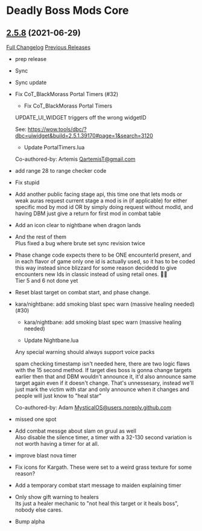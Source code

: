 # Deadly Boss Mods Core

## [2.5.8](https://github.com/DeadlyBossMods/DBM-TBC-Classic/tree/2.5.8) (2021-06-29)
[Full Changelog](https://github.com/DeadlyBossMods/DBM-TBC-Classic/compare/2.5.7...2.5.8) [Previous Releases](https://github.com/DeadlyBossMods/DBM-TBC-Classic/releases)

- prep release  
- Sync  
- Sync update  
- Fix CoT\_BlackMorass Portal Timers (#32)  
    * Fix CoT\_BlackMorass Portal Timers  
    UPDATE\_UI\_WIDGET triggers off the wrong widgetID  
    See: https://wow.tools/dbc/?dbc=uiwidget&build=2.5.1.39170#page=1&search=3120  
    * Update PortalTimers.lua  
    Co-authored-by: Artemis <QartemisT@gmail.com>  
- add range 28 to range checker code  
- Fix stupid  
- Add another public facing stage api, this time one that lets mods or weak auras request current stage a mod is in (if applicable) for either specific mod by mod id OR by simply doing request without modId, and having DBM just give a return for first mod in combat table  
- Add an icon clear to nightbane when dragon lands  
- And the rest of them  
    Plus fixed a bug where brute set sync revision twice  
- Phase change code expects there to be ONE encounterId present, and in each flavor of game only one id is actually used, so it has to be coded this way instead since blizzard for some reason decidedd to give encounters new Ids in classic instead of using retail ones. 🤷‍♂️  
    Tier 5 and 6 not done yet  
- Reset blast target on combat start, and phase change.  
- kara/nightbane: add smoking blast spec warn (massive healing needed) (#30)  
    * kara/nightbane: add smoking blast spec warn (massive healing needed)  
    * Update Nightbane.lua  
    Any special warning should always support voice packs  
    spam checking timestamp isn't needed here, there are two logic flaws with the 15 second method. If target dies boss is gonna change targets earlier then that and DBM wouldn't announce it, it'd also announce same target again even if it doesn't change. That's unnessesary, instead we'll just mark the victim with star and only announce when it changes and people will just know to "heal star"  
    Co-authored-by: Adam <MysticalOS@users.noreply.github.com>  
- missed one spot  
- Add combat messge about slam on gruul as well  
    Also disable the silence timer, a timer with a 32-130 second variation is not worth having a timer for at all.  
- improve blast nova timer  
- Fix icons for Kargath. These were set to a weird grass texture for some reason?  
- Add a temporary combat start message to maiden explaining timer  
- Only show gift warning to healers  
    Its just a healer mechanic to "not heal this target or it heals boss", nobody else cares.  
- Bump alpha  
